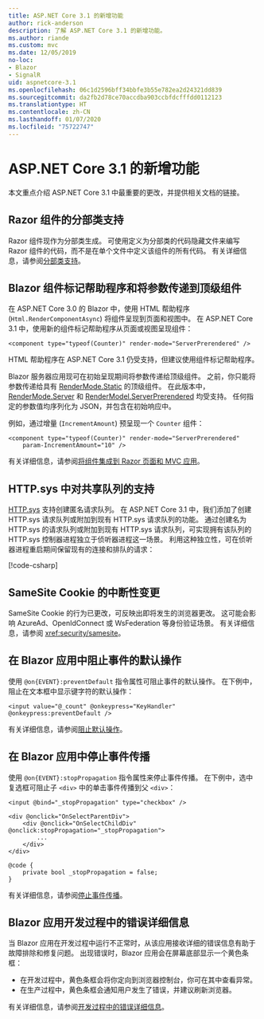 ```yaml
---
title: ASP.NET Core 3.1 的新增功能
author: rick-anderson
description: 了解 ASP.NET Core 3.1 的新增功能。
ms.author: riande
ms.custom: mvc
ms.date: 12/05/2019
no-loc:
- Blazor
- SignalR
uid: aspnetcore-3.1
ms.openlocfilehash: 06c1d2596bff34bbfe3b55e782ea2d24321dd839
ms.sourcegitcommit: da2fb2d78ce70accdba903ccbfdcfffdd0112123
ms.translationtype: HT
ms.contentlocale: zh-CN
ms.lasthandoff: 01/07/2020
ms.locfileid: "75722747"
---
```

# <a name="whats-new-in-aspnet-core-31"></a>ASP.NET Core 3.1 的新增功能

本文重点介绍 ASP.NET Core 3.1 中最重要的更改，并提供相关文档的链接。

## <a name="partial-class-support-for-razor-components"></a>Razor 组件的分部类支持

Razor 组件现作为分部类生成。 可使用定义为分部类的代码隐藏文件来编写 Razor 组件的代码，而不是在单个文件中定义该组件的所有代码。 有关详细信息，请参阅[分部类支持](xref:blazor/components#partial-class-support)。

## <a name="opno-locblazor-component-tag-helper-and-pass-parameters-to-top-level-components"></a>Blazor 组件标记帮助程序和将参数传递到顶级组件

在 ASP.NET Core 3.0 的 Blazor 中，使用 HTML 帮助程序 (`Html.RenderComponentAsync`) 将组件呈现到页面和视图中。 在 ASP.NET Core 3.1 中，使用新的组件标记帮助程序从页面或视图呈现组件：

```cshtml
<component type="typeof(Counter)" render-mode="ServerPrerendered" />
```

HTML 帮助程序在 ASP.NET Core 3.1 仍受支持，但建议使用组件标记帮助程序。

Blazor 服务器应用现可在初始呈现期间将参数传递给顶级组件。 之前，你只能将参数传递给具有 [RenderMode.Static](xref:Microsoft.AspNetCore.Mvc.Rendering.RenderMode.Static) 的顶级组件。 在此版本中，[RenderMode.Server](xref:Microsoft.AspNetCore.Mvc.Rendering.RenderMode.Server) 和 [RenderModel.ServerPrerendered](xref:Microsoft.AspNetCore.Mvc.Rendering.RenderMode.ServerPrerendered) 均受支持。 任何指定的参数值均序列化为 JSON，并包含在初始响应中。

例如，通过增量 (`IncrementAmount`) 预呈现一个 `Counter` 组件：

```cshtml
<component type="typeof(Counter)" render-mode="ServerPrerendered" 
    param-IncrementAmount="10" />
```

有关详细信息，请参阅[将组件集成到 Razor 页面和 MVC 应用](xref:blazor/components#integrate-components-into-razor-pages-and-mvc-apps)。

## <a name="support-for-shared-queues-in-httpsys"></a>HTTP.sys 中对共享队列的支持

[HTTP.sys](xref:fundamentals/servers/httpsys) 支持创建匿名请求队列。 在 ASP.NET Core 3.1 中，我们添加了创建 HTTP.sys 请求队列或附加到现有 HTTP.sys 请求队列的功能。 通过创建名为 HTTP.sys 的请求队列或附加到现有 HTTP.sys 请求队列，可实现拥有该队列的 HTTP.sys 控制器进程独立于侦听器进程这一场景。 利用这种独立性，可在侦听器进程重启期间保留现有的连接和排队的请求：

[!code-csharp[](sample/Program.cs?name=snippet)]

## <a name="breaking-changes-for-samesite-cookies"></a>SameSite Cookie 的中断性变更

SameSite Cookie 的行为已更改，可反映出即将发生的浏览器更改。 这可能会影响 AzureAd、OpenIdConnect 或 WsFederation 等身份验证场景。 有关详细信息，请参阅 <xref:security/samesite>。

## <a name="prevent-default-actions-for-events-in-opno-locblazor-apps"></a>在 Blazor 应用中阻止事件的默认操作

使用 `@on{EVENT}:preventDefault` 指令属性可阻止事件的默认操作。 在下例中，阻止在文本框中显示键字符的默认操作：

```razor
<input value="@_count" @onkeypress="KeyHandler" @onkeypress:preventDefault />
```

有关详细信息，请参阅[阻止默认操作](xref:blazor/components#prevent-default-actions)。

## <a name="stop-event-propagation-in-opno-locblazor-apps"></a>在 Blazor 应用中停止事件传播

使用 `@on{EVENT}:stopPropagation` 指令属性来停止事件传播。 在下例中，选中复选框可阻止子 `<div>` 中的单击事件传播到父 `<div>`：

```razor
<input @bind="_stopPropagation" type="checkbox" />

<div @onclick="OnSelectParentDiv">
    <div @onclick="OnSelectChildDiv" @onclick:stopPropagation="_stopPropagation">
        ...
    </div>
</div>

@code {
    private bool _stopPropagation = false;
}
```

有关详细信息，请参阅[停止事件传播](xref:blazor/components#stop-event-propagation)。

## <a name="detailed-errors-during-opno-locblazor-app-development"></a>Blazor 应用开发过程中的错误详细信息

当 Blazor 应用在开发过程中运行不正常时，从该应用接收详细的错误信息有助于故障排除和修复问题。 出现错误时，Blazor 应用会在屏幕底部显示一个黄色条框：

* 在开发过程中，黄色条框会将你定向到浏览器控制台，你可在其中查看异常。
* 在生产过程中，黄色条框会通知用户发生了错误，并建议刷新浏览器。

有关详细信息，请参阅[开发过程中的错误详细信息](xref:blazor/handle-errors#detailed-errors-during-development)。
